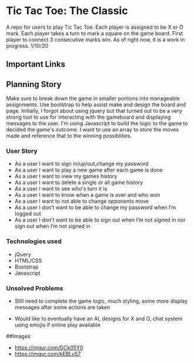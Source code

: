 # Tic Tac Toe: The Classic

A repo for users to play Tic Tac Toe.
Each player is assigned to be X or O mark.
Each player takes a turn to mark a square on the game board.
First player to connect 3 consecutive marks win.
As of right now, it is a work in progress.
1/10/20

## Important Links

## Planning Story
  Make sure to break down the game in smaller portions into manageable assignments. Use bootstrap to help assist make and design the board and page. Initially, I forgot about using jquery but that turned out to be a very strong tool to use for interacting with the gameboard and displaying messages to the user. I'm using Javascript to build the logic to the game to decided the game's outcome. I want to use an array to store the moves made and reference that to the winning possiblities.

### User Story

- As a user I want to sign in/up/out,change my password
- As a user I want to play a new game after each game is done
- As a user I want to view my games history
- As a user I want to delete a single or all game history
- As a user I want to see who's turn it is
- As a user I want to know when a game is over and who won
- As a user I want to not able to change opponents move
- As a user I don’t want to be able to change my password when I’m logged out
- As a user I don’t want to be able to sign out when I’m not signed in nor sign out when I’m not signed in

### Technologies used

- jQuery
- HTML/CSS
- Bootstrap
- Javascript

### Unsolved Problems

- Still need to complete the game logic, much styling, some more display messages after some actions are taken

- Would like to eventually have an AI, designs for X and O, chat system using emojis if online play available

##Images
- https://imgur.com/DCk05Y0
- https://imgur.com/kEBLyS7
